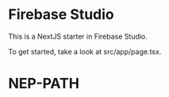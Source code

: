 # Firebase Studio

This is a NextJS starter in Firebase Studio.

To get started, take a look at src/app/page.tsx.
# NEP-PATH

